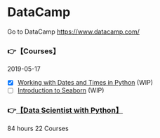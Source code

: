 # DataCamp
Go to DataCamp https://www.datacamp.com/
 
### :point_right:【Courses】  
2019-05-17  
- [x] [Working with Dates and Times in Python](https://www.datacamp.com/courses/working-with-dates-and-times-in-python) (WIP)  
- [ ] [Introduction to Seaborn](https://www.datacamp.com/courses/introduction-to-seaborn) (WIP)  

### :point_right:[【Data Scientist with Python】](https://www.datacamp.com/tracks/data-scientist-with-python) 
84 hours 22 Courses






